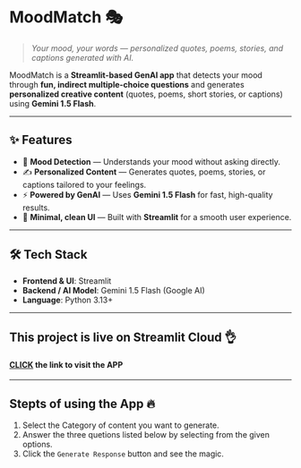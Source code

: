 # MoodMatch 🎭  

> *Your mood, your words — personalized quotes, poems, stories, and captions generated with AI.*  

MoodMatch is a **Streamlit-based GenAI app** that detects your mood through **fun, indirect multiple-choice questions** and generates **personalized creative content** (quotes, poems, short stories, or captions) using **Gemini 1.5 Flash**.  

---

## ✨ Features  

- 🎯 **Mood Detection** — Understands your mood without asking directly.  
- ✍️ **Personalized Content** — Generates quotes, poems, stories, or captions tailored to your feelings.  
- ⚡ **Powered by GenAI** — Uses **Gemini 1.5 Flash** for fast, high-quality results.  
- 🎨 **Minimal, clean UI** — Built with **Streamlit** for a smooth user experience.  

---

## 🛠️ Tech Stack  

- **Frontend & UI**: Streamlit
- **Backend / AI Model**: Gemini 1.5 Flash (Google AI)
- **Language**: Python 3.13+  

---

## This project is live on **Streamlit Cloud** 👌 <br>
#### [CLICK](https://mood-match.streamlit.app) the link to visit the APP
---

## Stepts of using the App 🔥

1. Select the Category of content you want to generate.
2. Answer the three quetions listed below by selecting from the given options.
3. Click the `Generate Response` button and see the magic.
